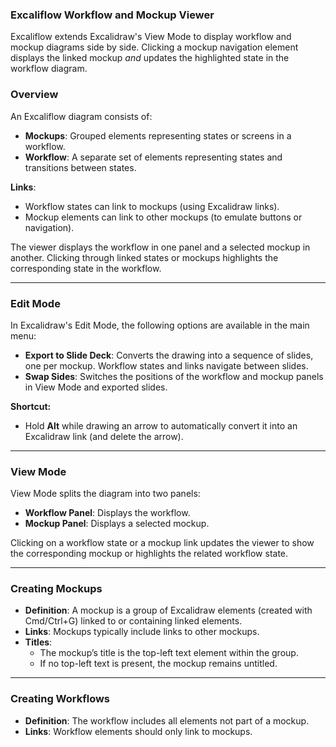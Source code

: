 ### Excaliflow Workflow and Mockup Viewer

Excaliflow extends Excalidraw's View Mode to display workflow and mockup diagrams side by side. Clicking a mockup navigation element displays the linked mockup *and* updates the highlighted state in the workflow diagram.

### Overview

An Excaliflow diagram consists of:

- **Mockups**: Grouped elements representing states or screens in a workflow.
- **Workflow**: A separate set of elements representing states and transitions between states.

**Links**:

- Workflow states can link to mockups (using Excalidraw links).
- Mockup elements can link to other mockups (to emulate buttons or navigation).

The viewer displays the workflow in one panel and a selected mockup in another. Clicking through linked states or mockups highlights the corresponding state in the workflow.

---

### Edit Mode

In Excalidraw's Edit Mode, the following options are available in the main menu:

- **Export to Slide Deck**: Converts the drawing into a sequence of slides, one per mockup. Workflow states and links navigate between slides.
- **Swap Sides**: Switches the positions of the workflow and mockup panels in View Mode and exported slides.

**Shortcut:**

- Hold **Alt** while drawing an arrow to automatically convert it into an Excalidraw link (and delete the arrow).

---

### View Mode

View Mode splits the diagram into two panels:

- **Workflow Panel**: Displays the workflow.
- **Mockup Panel**: Displays a selected mockup.

Clicking on a workflow state or a mockup link updates the viewer to show the corresponding mockup or highlights the related workflow state.

---

### Creating Mockups

- **Definition**: A mockup is a group of Excalidraw elements (created with Cmd/Ctrl+G) linked to or containing linked elements.
- **Links**: Mockups typically include links to other mockups.
- **Titles**:
    - The mockup’s title is the top-left text element within the group.
    - If no top-left text is present, the mockup remains untitled.

---

### Creating Workflows

- **Definition**: The workflow includes all elements not part of a mockup.
- **Links**: Workflow elements should only link to mockups.